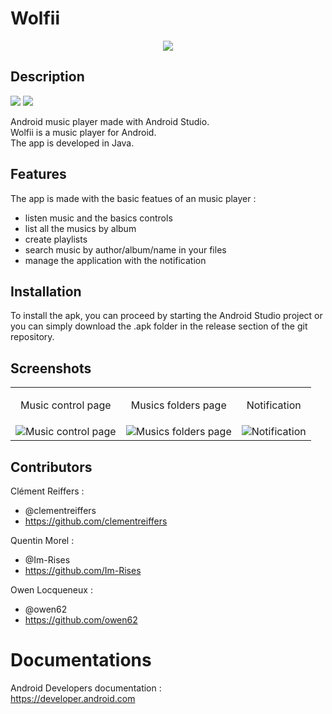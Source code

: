 # Wolfii

<p align="center">
<img src="README_files/logoWolfii.png" >
</p>

## Description

<p>
<img src="https://img.shields.io/badge/Android-3DDC84?style=for-the-badge&logo=android&logoColor=white">
<img src="https://img.shields.io/badge/Java-ED8B00?style=for-the-badge&logo=java&logoColor=white">
</p>

Android music player made with Android Studio.  
Wolfii is a music player for Android.  
The app is developed in Java.

## Features

The app is made with the basic featues of an music player :  

- listen music and the basics controls
- list all the musics by album
- create playlists
- search music by author/album/name in your files
- manage the application with the notification

## Installation

To install the apk, you can proceed by starting the Android Studio project or you can simply download the .apk folder in the release section of the git repository.

## Screenshots

<table>
  <tbody><tr>
    <td><p align="center">Music control page</p></td>
    <td><p align="center">Musics folders page</p></td>
    <td><p align="center">Notification</p></td>
  </tr>
  <tr>
    <td><img src="https://user-images.githubusercontent.com/59691442/166655368-58cbbcfb-8f48-4405-abb5-6f9076581202.png" alt="Music control page"></td>
    <td><img src="https://user-images.githubusercontent.com/59691442/166655379-3d74c0be-10de-47fb-ab2b-11110dce4981.png" alt="Musics folders page"></td>    
    <td><img src="https://user-images.githubusercontent.com/59691442/166655356-bcbc8d7c-1d86-4578-a704-71d7cc7e6c4f.png" alt="Notification"></td>
  </tr>
  </tbody>
</table>

## Contributors

Clément Reiffers :  
- @clementreiffers  
- <https://github.com/clementreiffers>

Quentin Morel :  
- @Im-Rises
- <https://github.com/Im-Rises>

Owen Locqueneux :  
- @owen62  
- <https://github.com/owen62>

# Documentations

Android Developers documentation :  
<https://developer.android.com>
